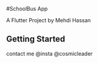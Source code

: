 #SchoolBus App

A Flutter Project by Mehdi Hassan

## Getting Started

contact me @insta @cosmicleader
